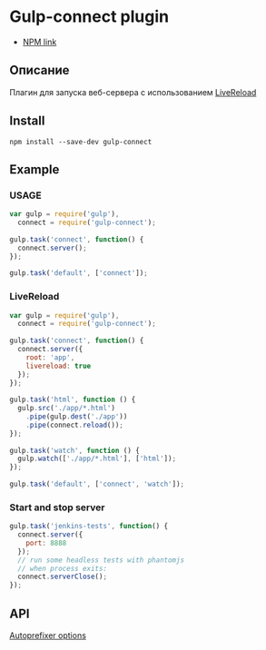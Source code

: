 # Gulp-connect plugin

* [NPM link](https://www.npmjs.com/package/gulp-connect)

## Описание

Плагин для запуска веб-сервера с использованием [LiveReload](https://www.npmjs.com/package/gulp-livereload)

## Install

`npm install --save-dev gulp-connect`

## Example


### USAGE
```js
var gulp = require('gulp'),
  connect = require('gulp-connect');
 
gulp.task('connect', function() {
  connect.server();
});
 
gulp.task('default', ['connect']);
```

### LiveReload
```js
var gulp = require('gulp'),
  connect = require('gulp-connect');
 
gulp.task('connect', function() {
  connect.server({
    root: 'app',
    livereload: true
  });
});
 
gulp.task('html', function () {
  gulp.src('./app/*.html')
    .pipe(gulp.dest('./app'))
    .pipe(connect.reload());
});
 
gulp.task('watch', function () {
  gulp.watch(['./app/*.html'], ['html']);
});
 
gulp.task('default', ['connect', 'watch']);
```

### Start and stop server
```js
gulp.task('jenkins-tests', function() {
  connect.server({
    port: 8888
  });
  // run some headless tests with phantomjs
  // when process exits:
  connect.serverClose();
});
```

## API

[Autoprefixer options](https://www.npmjs.com/package/gulp-connect#api)